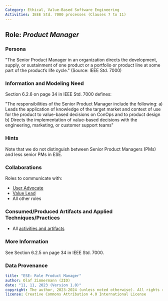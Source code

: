 ```yaml
---
Category: Ethical, Value-Based Software Engineering   
Activities: IEEE Std. 7000 processes (Clauses 7 to 11)  
---
```



Role: *Product Manager*
---------------------

### Persona 

"The Senior Product Manager in an organization directs the development, supply, or sustainment of one product or a portfolio or product line at some part of the product’s life cycle." (Source: IEEE Std. 7000)

### Information and Modeling Need

Section 6.2.6 on page 34 in IEEE Std. 7000 defines: 

"The responsibilities of the Senior Product Manager include the following:
a) Leads the application of knowledge of the target market and context of use for the product to value-based decisions on ConOps and to product design
b) Directs the implementation of value-based decisions with the engineering, marketing, or customer support teams"

### Hints 

Note that we do not distinguish between Senior Product Managers (PMs) and less senior PMs in ESE.

### Collaborations

Roles to communicate with: 

* [User Advocate](ESE-UserAdvocate.md) 
* [Value Lead](ESE-ValueLead.md) 
* All other roles 

### Consumed/Produced Artifacts and Applied Techniques/Practices

* All [activities and artifacts ](/practices/)

### More Information

See Section 6.2.5 on page 34 in IEEE Std. 7000.

### Data Provenance 

```yaml
title: "ESE: Role Product Manager"
author: Olaf Zimmermann (ZIO)
date: "11, 11, 2023 (Version 1.0)"
copyright: The author, 2023-2024 (unless noted otherwise). All rights reserved.
license: Creative Commons Attribution 4.0 International License
```